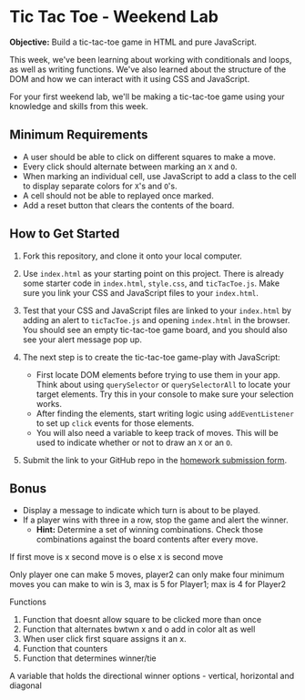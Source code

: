 # Tic Tac Toe - Weekend Lab

**Objective:** Build a tic-tac-toe game in HTML and pure JavaScript.

This week, we've been learning about working with conditionals and loops, as well as writing functions. We've also learned about the structure of the DOM and how we can interact with it using CSS and JavaScript.

For your first weekend lab, we'll be making a tic-tac-toe game using your knowledge and skills from this week.

## Minimum Requirements
* A user should be able to click on different squares to make a move.
* Every click should alternate between marking an `X` and `O`.
* When marking an individual cell, use JavaScript to add a class to the cell to display separate colors for `X`'s and `O`'s.
* A cell should not be able to replayed once marked.
* Add a reset button that clears the contents of the board.

## How to Get Started
1. Fork this repository, and clone it onto your local computer.

2. Use `index.html` as your starting point on this project. There is already some starter code in `index.html`, `style.css`, and `ticTacToe.js`. Make sure you link your CSS and JavaScript files to your `index.html`.

3. Test that your CSS and JavaScript files are linked to your `index.html` by adding an alert to `ticTacToe.js` and opening `index.html` in the browser. You should see an empty tic-tac-toe game board, and you should also see your alert message pop up.

4. The next step is to create the tic-tac-toe game-play with JavaScript:
	* First locate DOM elements before trying to use them in your app. Think about using `querySelector` or `querySelectorAll` to locate your target elements. Try this in your console to make sure your selection works.
	* After finding the elements, start writing logic using `addEventListener` to set up `click` events for those elements.
	* You will also need a variable to keep track of moves. This will be used to indicate whether or not to draw an `X` or an `O`.

5. Submit the link to your GitHub repo in the [homework submission form](https://docs.google.com/a/generalassemb.ly/forms/d/14rNXnDaq5X5Rvda-1BRZCl9YmkOoZzf7oxGBEZG_YJE/viewform).

## Bonus
* Display a message to indicate which turn is about to be played.
* If a player wins with three in a row, stop the game and alert the winner.
	* **Hint:** Determine a set of winning combinations. Check those combinations against the board contents after every move.

If first move is x second move is o
	else x is second move 

Only player one can make 5 moves, player2 can only make four
minimum moves you can make to win is 3, max is 5 for Player1; max is 4 for Player2

Functions
1. Function that doesnt allow square to be clicked more than once
2. Function that alternates bwtwn x and o add in color alt as well
3. When user click first square assigns it an x.
4. Function that counters
5. Function that determines winner/tie

A variable that holds the directional winner options - vertical, horizontal and diagonal